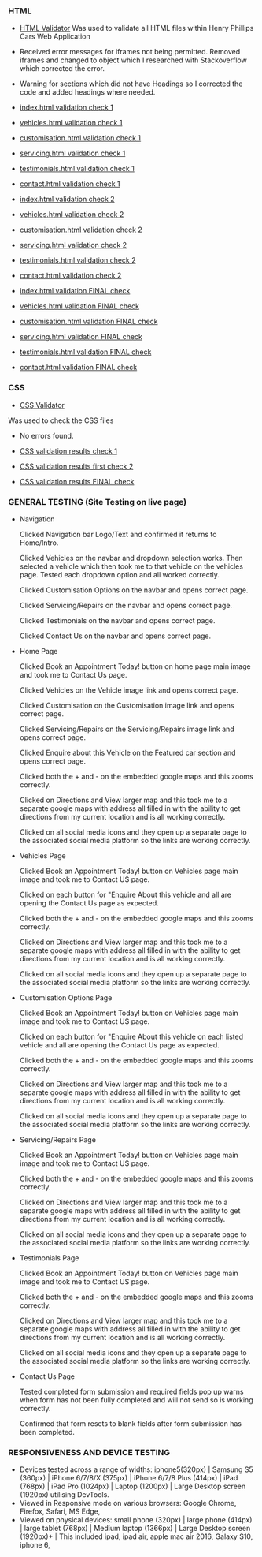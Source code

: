 ### HTML

- [HTML Validator](https://validator.w3.org/) Was used to validate all HTML files within Henry Phillips Cars Web Application

- Received error messages for iframes not being permitted. Removed iframes and changed to object which I researched with Stackoverflow which corrected the error.

- Warning for sections which did not have Headings so I corrected the code and added headings where needed.

- [index.html validation check 1](https://github.com/LeeWebb360/Henry-Phillips-Cars-1st-milestone-project/blob/57a587115c398069a7bffd9b0eb8791652cf7cdd/documentation/W3-code-validation-results/index-html-henry-phillips-cars-w3-validator-results.pdf)

- [vehicles.html validation check 1](https://github.com/LeeWebb360/Henry-Phillips-Cars-1st-milestone-project/blob/57a587115c398069a7bffd9b0eb8791652cf7cdd/documentation/W3-code-validation-results/vehicles-html-henry-phillips-cars-w3-validator-results.pdf)

- [customisation.html validation check 1](https://github.com/LeeWebb360/Henry-Phillips-Cars-1st-milestone-project/blob/57a587115c398069a7bffd9b0eb8791652cf7cdd/documentation/W3-code-validation-results/customisation-html-henry-phillips-cars-w3-validator-results.pdf)

- [servicing.html validation check 1](https://github.com/LeeWebb360/Henry-Phillips-Cars-1st-milestone-project/blob/57a587115c398069a7bffd9b0eb8791652cf7cdd/documentation/W3-code-validation-results/servicing-html-henry-phillips-cars-w3-validator-results.pdf)

- [testimonials.html validation check 1](https://github.com/LeeWebb360/Henry-Phillips-Cars-1st-milestone-project/blob/57a587115c398069a7bffd9b0eb8791652cf7cdd/documentation/W3-code-validation-results/testimonials-html-henry-phillips-cars-w3-validator-results.pdf)

- [contact.html validation check 1](https://github.com/LeeWebb360/Henry-Phillips-Cars-1st-milestone-project/blob/57a587115c398069a7bffd9b0eb8791652cf7cdd/documentation/W3-code-validation-results/contact-html-henry-phillips-cars-w3-validator-results.pdf)

- [index.html validation check 2](https://github.com/LeeWebb360/Henry-Phillips-Cars-1st-milestone-project/blob/57a587115c398069a7bffd9b0eb8791652cf7cdd/documentation/W3-code-validation-results/index-html-henry-phillips-cars-w3-validator-resultssecondcheck.pdf)

- [vehicles.html validation check 2](https://github.com/LeeWebb360/Henry-Phillips-Cars-1st-milestone-project/blob/57a587115c398069a7bffd9b0eb8791652cf7cdd/documentation/W3-code-validation-results/vehicles-html-henry-phillips-cars-w3-validator-resultssecondcheck.pdf)

- [customisation.html validation check 2](https://github.com/LeeWebb360/Henry-Phillips-Cars-1st-milestone-project/blob/57a587115c398069a7bffd9b0eb8791652cf7cdd/documentation/W3-code-validation-results/customisation-html-henry-phillips-cars-w3-validator-resultssecondcheck.pdf)

- [servicing.html validation check 2](https://github.com/LeeWebb360/Henry-Phillips-Cars-1st-milestone-project/blob/57a587115c398069a7bffd9b0eb8791652cf7cdd/documentation/W3-code-validation-results/servicing-html-henry-phillips-cars-w3-validator-resultssecondcheck.pdf)

- [testimonials.html validation check 2](https://github.com/LeeWebb360/Henry-Phillips-Cars-1st-milestone-project/blob/57a587115c398069a7bffd9b0eb8791652cf7cdd/documentation/W3-code-validation-results/testimonials-html-henry-phillips-cars-w3-validator-resultssecondcheck.pdf)

- [contact.html validation check 2](https://github.com/LeeWebb360/Henry-Phillips-Cars-1st-milestone-project/blob/57a587115c398069a7bffd9b0eb8791652cf7cdd/documentation/W3-code-validation-results/contact-html-henry-phillips-cars-w3-validator-resultssecondcheck.pdf)

- [index.html validation FINAL check](https://github.com/LeeWebb360/Henry-Phillips-Cars-1st-milestone-project/blob/fea48ea79f3b4199b65b7cb8c06a4aa69cb20f97/documentation/W3-code-validation-results/index-html-henry-phillips-cars-w3-validator-finalcheck.pdf)

- [vehicles.html validation FINAL check](https://github.com/LeeWebb360/Henry-Phillips-Cars-1st-milestone-project/blob/fea48ea79f3b4199b65b7cb8c06a4aa69cb20f97/documentation/W3-code-validation-results/vehicles-html-henry-phillips-cars-w3-validator-finalcheck.pdf)

- [customisation.html validation FINAL check](https://github.com/LeeWebb360/Henry-Phillips-Cars-1st-milestone-project/blob/fea48ea79f3b4199b65b7cb8c06a4aa69cb20f97/documentation/W3-code-validation-results/customisation-html-henry-phillips-cars-w3-validator-finalcheck.pdf)

- [servicing.html validation FINAL check](https://github.com/LeeWebb360/Henry-Phillips-Cars-1st-milestone-project/blob/fea48ea79f3b4199b65b7cb8c06a4aa69cb20f97/documentation/W3-code-validation-results/servicing-html-henry-phillips-cars-w3-validator-finalcheck.pdf)

- [testimonials.html validation FINAL check](https://github.com/LeeWebb360/Henry-Phillips-Cars-1st-milestone-project/blob/fea48ea79f3b4199b65b7cb8c06a4aa69cb20f97/documentation/W3-code-validation-results/testimonials-html-henry-phillips-cars-w3-validator-finalcheck.pdf)

- [contact.html validation FINAL check](https://github.com/LeeWebb360/Henry-Phillips-Cars-1st-milestone-project/blob/fea48ea79f3b4199b65b7cb8c06a4aa69cb20f97/documentation/W3-code-validation-results/contact-html-henry-phillips-cars-w3-validator-finalcheck.pdf)

### CSS

- [CSS Validator](https://jigsaw.w3.org/css-validator/)

Was used to check the CSS files

- No errors found.

- [CSS validation results check 1](https://github.com/LeeWebb360/Henry-Phillips-Cars-1st-milestone-project/blob/57a587115c398069a7bffd9b0eb8791652cf7cdd/documentation/W3-code-validation-results/servicing-html-henry-phillips-cars-w3-validator-results.pdf)

- [CSS validation results first check 2](https://github.com/LeeWebb360/Henry-Phillips-Cars-1st-milestone-project/blob/57a587115c398069a7bffd9b0eb8791652cf7cdd/documentation/W3-code-validation-results/style-css-henry-phillips-cars-w3-validator-resultssecondcheck.pdf)

- [CSS validation results FINAL check](https://github.com/LeeWebb360/Henry-Phillips-Cars-1st-milestone-project/blob/fea48ea79f3b4199b65b7cb8c06a4aa69cb20f97/documentation/W3-code-validation-results/style-css-henry-phillips-cars-w3-validator-finalcheck.pdf)

### GENERAL TESTING (Site Testing on live page)

- Navigation

  Clicked Navigation bar Logo/Text and confirmed it returns to Home/Intro.

  Clicked Vehicles on the navbar and dropdown selection works. Then selected a vehicle which then took me to that vehicle on the vehicles page. Tested each dropdown option and all worked correctly.

  Clicked Customisation Options on the navbar and opens correct page.

  Clicked Servicing/Repairs on the navbar and opens correct page.

  Clicked Testimonials on the navbar and opens correct page.

  Clicked Contact Us on the navbar and opens correct page.

* Home Page

  Clicked Book an Appointment Today! button on home page main image and took me to Contact Us page.

  Clicked Vehicles on the Vehicle image link and opens correct page.

  Clicked Customisation on the Customisation image link and opens correct page.

  Clicked Servicing/Repairs on the Servicing/Repairs image link and opens correct page.

  Clicked Enquire about this Vehicle on the Featured car section and opens correct page.

  Clicked both the + and - on the embedded google maps and this zooms correctly.

  Clicked on Directions and View larger map and this took me to a separate google maps with address all filled in with the ability to get directions from my current location and is all working correctly.

  Clicked on all social media icons and they open up a separate page to the associated social media platform so the links are working correctly.

- Vehicles Page

  Clicked Book an Appointment Today! button on Vehicles page main image and took me to Contact US page.

  Clicked on each button for "Enquire About this vehicle and all are opening the Contact Us page as expected.

  Clicked both the + and - on the embedded google maps and this zooms correctly.

  Clicked on Directions and View larger map and this took me to a separate google maps with address all filled in with the ability to get directions from my current location and is all working correctly.

  Clicked on all social media icons and they open up a separate page to the associated social media platform so the links are working correctly.

* Customisation Options Page

  Clicked Book an Appointment Today! button on Vehicles page main image and took me to Contact US page.

  Clicked on each button for "Enquire About this vehicle on each listed vehicle and all are opening the Contact Us page as expected.

  Clicked both the + and - on the embedded google maps and this zooms correctly.

  Clicked on Directions and View larger map and this took me to a separate google maps with address all filled in with the ability to get directions from my current location and is all working correctly.

  Clicked on all social media icons and they open up a separate page to the associated social media platform so the links are working correctly.

- Servicing/Repairs Page

  Clicked Book an Appointment Today! button on Vehicles page main image and took me to Contact US page.

  Clicked both the + and - on the embedded google maps and this zooms correctly.

  Clicked on Directions and View larger map and this took me to a separate google maps with address all filled in with the ability to get directions from my current location and is all working correctly.

  Clicked on all social media icons and they open up a separate page to the associated social media platform so the links are working correctly.

* Testimonials Page

  Clicked Book an Appointment Today! button on Vehicles page main image and took me to Contact US page.

  Clicked both the + and - on the embedded google maps and this zooms correctly.

  Clicked on Directions and View larger map and this took me to a separate google maps with address all filled in with the ability to get directions from my current location and is all working correctly.

  Clicked on all social media icons and they open up a separate page to the associated social media platform so the links are working correctly.

- Contact Us Page

  Tested completed form submission and required fields pop up warns when form has not been fully completed and will not send so is working correctly.

  Confirmed that form resets to blank fields after form submission has been completed.

### RESPONSIVENESS AND DEVICE TESTING

- Devices tested across a range of widths: iphone5(320px) | Samsung S5 (360px) | iPhone 6/7/8/X (375px) | iPhone 6/7/8 Plus (414px) | iPad (768px) | iPad Pro (1024px) | Laptop (1200px) | Large Desktop screen (1920px) utilising DevTools.
- Viewed in Responsive mode on various browsers: Google Chrome, Firefox, Safari, MS Edge,
- Viewed on physical devices: small phone (320px) | large phone (414px) | large tablet (768px) | Medium laptop (1366px) | Large Desktop screen (1920px)+ | This included ipad, ipad air, apple mac air 2016, Galaxy S10, iphone 6,
